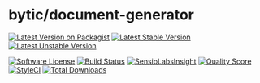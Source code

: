 # bytic/document-generator

[![Latest Version on Packagist](https://img.shields.io/packagist/v/bytic/document-generator.svg?style=flat-square)](https://packagist.org/packages/bytic/document-generator)
[![Latest Stable Version](https://poser.pugx.org/bytic/document-generator/v/stable)](https://packagist.org/packages/bytic/document-generator)
[![Latest Unstable Version](https://poser.pugx.org/bytic/document-generator/v/unstable)](https://packagist.org/packages/bytic/document-generator)

[![Software License](https://img.shields.io/badge/license-MIT-brightgreen.svg?style=flat-square)](LICENSE)
[![Build Status](https://img.shields.io/travis/ByTIC/document-generator/master.svg?style=flat-square)](https://travis-ci.org/ByTIC/document-generator)
[![SensioLabsInsight](https://img.shields.io/sensiolabs/i/1d883a78-08d3-465f-ac5a-c916c01b9603.svg?style=flat-square)](https://insight.sensiolabs.com/projects/1d883a78-08d3-465f-ac5a-c916c01b9603)
[![Quality Score](https://img.shields.io/scrutinizer/g/bytic/document-generator.svg?style=flat-square)](https://scrutinizer-ci.com/g/bytic/document-generator)
[![StyleCI](https://styleci.io/repos/87421067/shield?branch=master)](https://styleci.io/repos/87421067)
[![Total Downloads](https://img.shields.io/packagist/dt/bytic/document-generator.svg?style=flat-square)](https://packagist.org/packages/bytic/document-generator)
